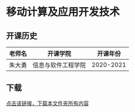 # 移动计算及应用开发技术

## 开课历史

老师名|开课学院|开课年份
---|---|---
朱大勇|信息与软件工程学院|2020-2021

## 下载

[点击该链接，下载本文件夹所有内容](https://xovee.github.io/gitzip/?https://github.com/Xovee/uestc-course/tree/master/课程目录/移动计算及应用开发技术)
